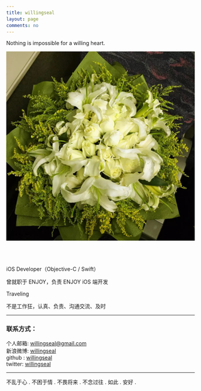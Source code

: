 ```yaml
---
title: willingseal
layout: page
comments: no
---
```


Nothing is impossible for a willing heart.

![image](/assets/images/2012-12-12-001.jpeg)

 <br/><br/>

iOS Developer（Objective-C / Swift）

曾就职于 ENJOY，负责 ENJOY iOS 端开发

Traveling

不是工作狂，认真、负责、沟通交流、及时



----

### 联系方式：        

个人邮箱: [willingseal@gmail.com](mailto:willingseal@gmail.com)     
新浪微博: [willingseal](http://weibo.com/u/3315418250)	    
github : [willingseal](https://github.com/willingseal)        
twitter: [willingseal](https://twitter.com/willingseal)

----



不乱于心 . 不困于情  .   不畏将来 . 不念过往  .   如此 . 安好 . 

 <br/>